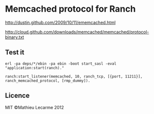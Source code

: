 Memcached protocol for Ranch
============================

http://dustin.github.com/2009/10/11/ememcached.html

http://cloud.github.com/downloads/memcached/memcached/protocol-binary.txt

Test it
-------

    erl -pa deps/*/ebin -pa ebin -boot start_sasl -eval "application:start(ranch)."

    ranch:start_listener(memcached, 10, ranch_tcp, [{port, 11211}], ranch_memcached_protocol, [rmp_dummy]).

Licence
-------

MIT ©Mathieu Lecarme 2012
